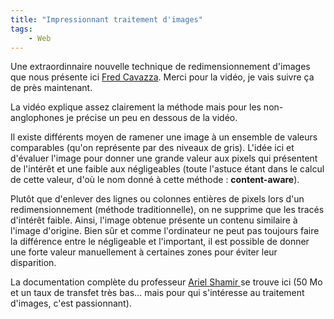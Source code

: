 ```yaml
---
title: "Impressionnant traitement d'images"
tags:
    - Web
---
```


Une extraordinnaire nouvelle technique de redimensionnement d'images que nous
présente ici
[Fred Cavazza](http://www.fredcavazza.net/2007/08/27/des-algorithmes-de-retouche-dimage-toujours-plus-performants/).
Merci pour la vidéo, je vais suivre ça de près maintenant.

La vidéo explique assez clairement la méthode mais pour les non-anglophones je
précise un peu en dessous de la vidéo.

Il existe différents moyen de ramener une image à un ensemble de valeurs
comparables (qu'on représente par des niveaux de gris). L'idée ici et d'évaluer
l'image pour donner une grande valeur aux pixels qui présentent de l'intérêt et
une faible aux négligeables (toute l'astuce étant dans le calcul de cette
valeur, d'où le nom donné à cette méthode : **content-aware**).

Plutôt que d'enlever des lignes ou colonnes entières de pixels lors d'un
redimensionnement (méthode traditionnelle), on ne supprime que les tracés
d'intérêt faible. Ainsi, l'image obtenue présente un contenu similaire à l'image
d'origine. Bien sûr et comme l'ordinateur ne peut pas toujours faire la
différence entre le négligeable et l'important, il est possible de donner une
forte valeur manuellement à certaines zones pour éviter leur disparition.

La documentation complète du professeur
[Ariel Shamir ](http://www.faculty.idc.ac.il/arik/)se trouve ici (50 Mo et un
taux de transfet très bas… mais pour qui s'intéresse au traitement d'images,
c'est passionnant).
